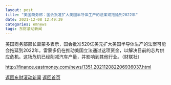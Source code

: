 ```yaml
---
layout: post
title: "美国商务部：国会批准扩大美国半导体生产的法案或拖延到2022年"
date: 2021-12-08 12:49:39
categories: emnews
tags: 东财滚动新闻
---
```


美国商务部部长雷蒙多表示，国会批准520亿美元扩大美国半导体生产的法案可能会拖延到2022年。雷蒙多仍在推动美国立法通过这项资金，以解决目前的芯片供应危机。这场危机已经削减汽车产量，并影响到其他行业。（财联社）

<http://finance.eastmoney.com/news/1351,202112082206936037.html>

[返回东财滚动新闻](./emnews/)
[返回首页](./)